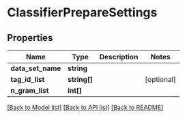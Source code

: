 # ClassifierPrepareSettings

## Properties
Name | Type | Description | Notes
------------ | ------------- | ------------- | -------------
**data_set_name** | **string** |  | 
**tag_id_list** | **string[]** |  | [optional] 
**n_gram_list** | **int[]** |  | 


[[Back to Model list]](../README.md#documentation-for-models) [[Back to API list]](../README.md#documentation-for-api-endpoints) [[Back to README]](../README.md)


